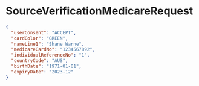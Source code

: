 # SourceVerificationMedicareRequest

```json
{
  "userConsent": "ACCEPT",
  "cardColor": "GREEN",
  "nameLine1": "Shane Warne",
  "medicareCardNo": "1234567892",
  "individualReferenceNo": "1",
  "countryCode": "AUS",
  "birthDate": "1971-01-01",
  "expiryDate": "2023-12"
}
```